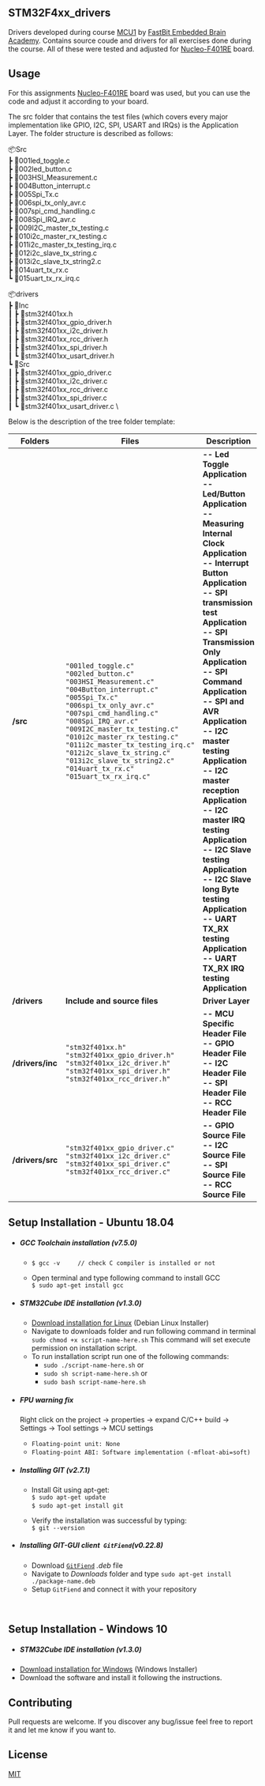 ## STM32F4xx_drivers

Drivers developed during course [MCU1](https://www.udemy.com/share/101rCkBkcacF1XR3o=/) by [FastBit Embedded Brain Academy](http://fastbitlab.com/). Contains source coude and drivers for all exercises done during the course. All of these were tested and adjusted for [Nucleo-F401RE](https://www.st.com/en/evaluation-tools/nucleo-f401re.html) board.


## Usage

For this assignments [Nucleo-F401RE](https://www.st.com/en/evaluation-tools/nucleo-f446re.html) board was used, but you can use the code and adjust it according to your board.

The src folder that contains the test files (which covers every major implementation like GPIO, I2C, SPI, USART and IRQs) is the Application Layer.
The folder structure is described as follows:

📦Src \
 ┣ 📜001led_toggle.c \
 ┣ 📜002led_button.c \
 ┣ 📜003HSI_Measurement.c \
 ┣ 📜004Button_interrupt.c \
 ┣ 📜005Spi_Tx.c \
 ┣ 📜006spi_tx_only_avr.c \
 ┣ 📜007spi_cmd_handling.c \
 ┣ 📜008Spi_IRQ_avr.c \
 ┣ 📜009I2C_master_tx_testing.c \
 ┣ 📜010i2c_master_rx_testing.c \
 ┣ 📜011i2c_master_tx_testing_irq.c \
 ┣ 📜012i2c_slave_tx_string.c \
 ┣ 📜013i2c_slave_tx_string2.c \
 ┣ 📜014uart_tx_rx.c \
 ┗ 📜015uart_tx_rx_irq.c 

📦drivers \
 ┣ 📂Inc \
 ┃ ┣ 📜stm32f401xx.h \
 ┃ ┣ 📜stm32f401xx_gpio_driver.h \
 ┃ ┣ 📜stm32f401xx_i2c_driver.h  
 ┃ ┣ 📜stm32f401xx_rcc_driver.h \
 ┃ ┣ 📜stm32f401xx_spi_driver.h \
 ┃ ┗ 📜stm32f401xx_usart_driver.h \
 ┗ 📂Src \
 ┃ ┣ 📜stm32f401xx_gpio_driver.c \
 ┃ ┣ 📜stm32f401xx_i2c_driver.c \
 ┃ ┣ 📜stm32f401xx_rcc_driver.c \
 ┃ ┣ 📜stm32f401xx_spi_driver.c \
 ┃ ┗ 📜stm32f401xx_usart_driver.c \
 
 Below is the description of the tree folder template:
 
| Folders        |Files                            |Description                  |
|----------------|---------------------------------|-----------------------------|
|**/src**	 |`"001led_toggle.c"` <br> `"002led_button.c"` <br> `"003HSI_Measurement.c"` <br> `"004Button_interrupt.c"` <br> `"005Spi_Tx.c"` <br> `"006spi_tx_only_avr.c"` <br> `"007spi_cmd_handling.c"` <br> `"008Spi_IRQ_avr.c"` <br> `"009I2C_master_tx_testing.c"` <br> `"010i2c_master_rx_testing.c"` <br> `"011i2c_master_tx_testing_irq.c"` <br> `"012i2c_slave_tx_string.c"`	<br> `"013i2c_slave_tx_string2.c"` <br> `"014uart_tx_rx.c"`	<br> `"015uart_tx_rx_irq.c"`   	   |**-- Led Toggle Application <br> -- Led/Button Application <br> -- Measuring Internal Clock Application <br> -- Interrupt Button Application <br> -- SPI transmission test Application <br> -- SPI Transmission Only Application <br> -- SPI Command Application <br> -- SPI and AVR Application <br> -- I2C master testing Application <br> -- I2C master reception Application <br> -- I2C master IRQ testing Application <br> -- I2C Slave testing Application <br> -- I2C Slave long Byte testing Application <br> -- UART TX_RX testing Application <br> -- UART TX_RX IRQ testing Application**  |
|**/drivers**    |**Include and source files**  	   |**Driver Layer** |
|**/drivers/inc**|`"stm32f401xx.h"` <br> `"stm32f401xx_gpio_driver.h"`<br> `"stm32f401xx_i2c_driver.h"` <br> `"stm32f401xx_spi_driver.h"` <br> `"stm32f401xx_rcc_driver.h"`|**-- MCU Specific Header File <br> -- GPIO Header File <br> -- I2C Header File <br> -- SPI Header File <br> -- RCC Header File** |
|**/drivers/src**|`"stm32f401xx_gpio_driver.c"` <br> `"stm32f401xx_i2c_driver.c"` <br> `"stm32f401xx_spi_driver.c"` <br> `"stm32f401xx_rcc_driver.c"`| **-- GPIO Source File <br> -- I2C Source File <br> -- SPI Source File <br> -- RCC Source File** |


## Setup Installation - Ubuntu 18.04
* ##### GCC Toolchain installation (v7.5.0)
  * `$ gcc -v     // check C compiler is installed or not` 
   &nbsp;
   
  * Open terminal and type following command to install GCC\
  `$ sudo apt-get install gcc`
  
* ##### STM32Cube IDE installation (v1.3.0)
  * [Download installation for Linux](https://www.st.com/en/development-tools/stm32cubeide.html) (Debian Linux Installer)
  * Navigate to downloads folder and run following command in terminal\
  `sudo chmod +x script-name-here.sh` This command will set execute permission on installation script.
  * To run installation script run one of the following commands:
    * `sudo ./script-name-here.sh`
    or
    * `sudo sh script-name-here.sh`
    or
    * `sudo bash script-name-here.sh`

* ##### *FPU* warning fix
    Right click on the project -> properties -> expand C/C++ build -> Settings -> Tool settings -> MCU settings
  * `Floating-point unit: None`
  * `Floating-point ABI: Software implementation (-mfloat-abi=soft)`

* ##### Installing GIT (v2.7.1)
  * Install Git using apt-get:\
   `$ sudo apt-get update`\
   `$ sudo apt-get install git`
   &nbsp;
   
  * Verify the installation was successful by typing:\
  `$ git --version`
  
* ##### Installing GIT-GUI client` GitFiend`(v0.22.8)
  * Download [`GitFiend`](https://gitfiend.com/overview) *.deb* file
  * Navigate to *Downloads* folder and type `sudo apt-get install ./package-name.deb`
  * Setup `GitFiend` and connect it with your repository

&nbsp;

## Setup Installation - Windows 10
* ##### STM32Cube IDE installation (v1.3.0)
* [Download installation for Windows](https://www.st.com/en/development-tools/stm32cubeide.html#get-software) (Windows Installer)
* Download the software and install it following the instructions.

## Contributing 

Pull requests are welcome. If you discover any bug/issue feel free to report it and let me know if you want to.

## License
[MIT](https://github.com/mattsousaa/STM32F4xx_drivers/blob/master/LICENSE)
